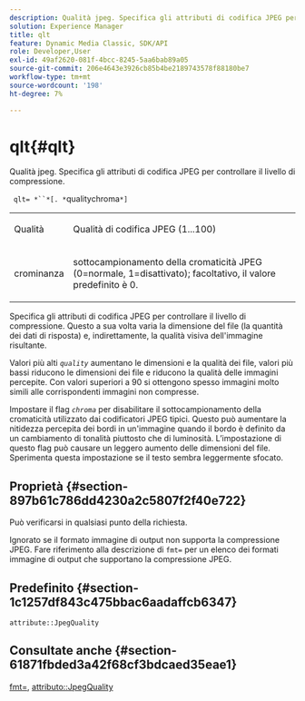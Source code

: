 ```yaml
---
description: Qualità jpeg. Specifica gli attributi di codifica JPEG per controllare il livello di compressione.
solution: Experience Manager
title: qlt
feature: Dynamic Media Classic, SDK/API
role: Developer,User
exl-id: 49af2620-081f-4bcc-8245-5aa6bab89a05
source-git-commit: 206e4643e3926cb85b4be2189743578f88180be7
workflow-type: tm+mt
source-wordcount: '198'
ht-degree: 7%

---
```


# qlt{#qlt}

Qualità jpeg. Specifica gli attributi di codifica JPEG per controllare il livello di compressione.

` qlt= *``*[. *`qualitychroma`*]`

<table id="simpletable_A245B6A3D2374A6A89DE63A5621CFEC0"> 
 <tr class="strow"> 
  <td class="stentry"> <p> <span class="varname"> Qualità </span> </p> </td> 
  <td class="stentry"> <p>Qualità di codifica JPEG (1...100) </p> </td> 
 </tr> 
 <tr class="strow"> 
  <td class="stentry"> <p> <span class="varname"> crominanza  </span> </p> </td> 
  <td class="stentry"> <p>sottocampionamento della cromaticità JPEG (0=normale, 1=disattivato); facoltativo, il valore predefinito è 0. </p> </td> 
 </tr> 
</table>

Specifica gli attributi di codifica JPEG per controllare il livello di compressione. Questo a sua volta varia la dimensione del file (la quantità dei dati di risposta) e, indirettamente, la qualità visiva dell&#39;immagine risultante.

Valori più alti *`quality`* aumentano le dimensioni e la qualità dei file, valori più bassi riducono le dimensioni dei file e riducono la qualità delle immagini percepite. Con valori superiori a 90 si ottengono spesso immagini molto simili alle corrispondenti immagini non compresse.

Impostare il flag *`chroma`* per disabilitare il sottocampionamento della cromaticità utilizzato dai codificatori JPEG tipici. Questo può aumentare la nitidezza percepita dei bordi in un&#39;immagine quando il bordo è definito da un cambiamento di tonalità piuttosto che di luminosità. L’impostazione di questo flag può causare un leggero aumento delle dimensioni del file. Sperimenta questa impostazione se il testo sembra leggermente sfocato.

## Proprietà {#section-897b61c786dd4230a2c5807f2f40e722}

Può verificarsi in qualsiasi punto della richiesta.

Ignorato se il formato immagine di output non supporta la compressione JPEG. Fare riferimento alla descrizione di `fmt=` per un elenco dei formati immagine di output che supportano la compressione JPEG.

## Predefinito {#section-1c1257df843c475bbac6aadaffcb6347}

`attribute::JpegQuality`

## Consultate anche {#section-61871fbded3a42f68cf3bdcaed35eae1}

[fmt=](../../../../../ir-api/http-protocol/image-rendering-api-ref/c-ir-http-protocol-ref/c-ir-http-protocol-command-reference/r-ir-fmt.md#reference-4c743f67d56b47c5b774fcc900ff758c),  [attributo::JpegQuality](../../../../../ir-api/material-cat/image-rendering-api-ref/c-ir-material-catalog/c-ir-attributes-reference/r-ir-jpegquality.md#reference-d86fc5ad18bb436891efdbe1f98fea50)
